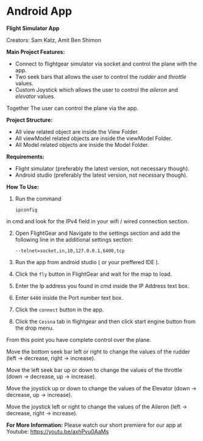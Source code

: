 # Android App
**Flight Simulator App**


Creators: Sam Katz, Amit Ben Shimon

**Main Project Features:**
- Connect to flightgear simulator via socket and control the plane with the app.
- Two seek bars that allows the user to control the *rudder* and *throttle* values.
- Custom Joystick which allows the user to control the *aileron* and *elevator* values.

Together The user can control the plane via the app.

**Project Structure:**
- All view related object are inside the View Folder.
- All viewModel related objects are inside the viewModel Folder.
- All Model related objects are inside the Model Folder.


**Requirements:**

- Flight simulator (preferably the latest version, not necessary though).
- Android studio (preferably the latest version, not necessary though).

**How To Use:**
1.	Run the command 


	```ipconfig```
  
 in cmd and look for the IPv4 field in your wifi / wired connection section.
 
2.	Open FlightGear and Navigate to the settings section and add the following line in the additional settings section:

        --telnet=socket,in,10,127.0.0.1,6400,tcp
        
3.	Run the app from android studio ( or your preffered IDE ).
4.	Click the `fly` button in FlightGear and wait for the map to load.
5.	Enter the Ip address you found in cmd inside the IP Address text box.
6.	Enter `6400` inside the Port number text box.
7.	Click the `connect` button in the app.
8.	Click the `Cessna` tab in flightgear and then click start engine button from the drop menu.

From this point you have complete control over the plane.

Move the bottom seek bar left or right to change the values of the rudder (left -> decrease, right -> increase).

Move the left seek bar up or down to change the values of the throttle (down -> decrease, up -> increase).

Move the joystick up or down to change the values of the Elevator (down -> decrease, up -> increase).

Move the joystick left or right to change the values of the Aileron (left -> decrease, right -> increase).


**For More Information:**
Please watch our short premiere for our app at Youtube: https://youtu.be/axhPvu0AaMs
